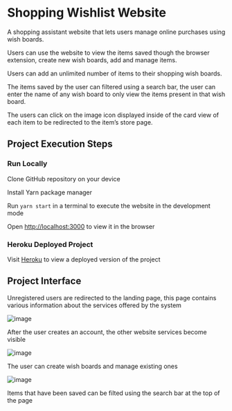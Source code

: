 # Shopping Wishlist Website

A shopping assistant website that lets users manage online purchases using wish boards.

Users can use the website to view the items saved though the browser extension, create new wish boards, add and manage items.

Users can add an unlimited number of items to their shopping wish boards.

The items saved by the user can filtered using a search bar, the user can enter the name of any wish board to only view the items present in that wish board.

The users can click on the image icon displayed inside of the card view of each item to be redirected to the item’s store page.


## Project Execution Steps

### Run Locally

Clone GitHub repository on your device

Install Yarn package manager

Run `yarn start` in a terminal to execute the website in the development mode

Open [http://localhost:3000](http://localhost:3000) to view it in the browser


### Heroku Deployed Project

Visit [Heroku](https://shopping-wishlist.herokuapp.com/main) to view a deployed version of the project 

## Project Interface

Unregistered users are redirected to the landing page, this page contains various information about the services offered by the system

![image](https://user-images.githubusercontent.com/31826030/118410810-4d626180-b689-11eb-86e5-2747fbd47b2d.png)


After the user creates an account, the other website services become visible

![image](https://user-images.githubusercontent.com/31826030/118410834-679c3f80-b689-11eb-95cc-1a2aadf73b7e.png)


The user can create wish boards and manage existing ones

![image](https://user-images.githubusercontent.com/31826030/118410887-aa5e1780-b689-11eb-8e69-2f1f257bd651.png)


Items that have been saved can be filted using the search bar at the top of the page
